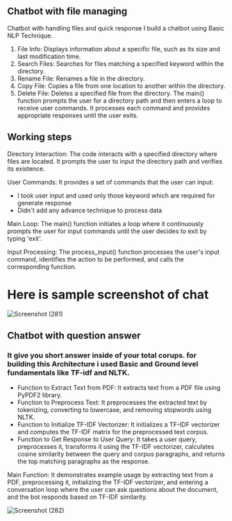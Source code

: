 ## Chatbot with file managing
Chatbot with handling files and quick response
I build a chatbot using Basic NLP Technique.

1. File Info: Displays information about a specific file, such as its size and last modification time.
2. Search Files: Searches for files matching a specified keyword within the directory.
3. Rename File: Renames a file in the directory.
4. Copy File: Copies a file from one location to another within the directory.
5. Delete File: Deletes a specified file from the directory.
The main() function prompts the user for a directory path and then enters a loop to receive user commands. It processes each command and provides appropriate responses until the user exits.

## Working steps
Directory Interaction: The code interacts with a specified directory where files are located. It prompts the user to input the directory path and verifies its existence.

User Commands: It provides a set of commands that the user can input:
- I took user input and used only those keyword which are required for generate response
- Didn't add any advance technique to process data

Main Loop: The main() function initiates a loop where it continuously prompts the user for input commands until the user decides to exit by typing 'exit'.

Input Processing: The process_input() function processes the user's input command, identifies the action to be performed, and calls the corresponding function.

# Here is sample screenshot of chat
![Screenshot (281)](https://github.com/Nareshmalviya212/Chatbot/assets/79190114/c0655ce2-e617-4d8e-8c2d-09c853c8e2da)

## Chatbot with question answer
### It give you short answer inside of your total corups. for building this Architecture i used Basic and Ground level fundamentals like TF-idf and NLTK.
- Function to Extract Text from PDF: It extracts text from a PDF file using PyPDF2 library.
- Function to Preprocess Text: It preprocesses the extracted text by tokenizing, converting to lowercase, and removing stopwords using NLTK.
- Function to Initialize TF-IDF Vectorizer: It initializes a TF-IDF vectorizer and computes the TF-IDF matrix for the preprocessed text corpus.
- Function to Get Response to User Query: It takes a user query, preprocesses it, transforms it using the TF-IDF vectorizer, calculates cosine similarity between the query and corpus paragraphs, and returns the top matching paragraphs as the response.

Main Function: It demonstrates example usage by extracting text from a PDF, preprocessing it, initializing the TF-IDF vectorizer, and entering a conversation loop where the user can ask questions about the document, and the bot responds based on TF-IDF similarity.

![Screenshot (282)](https://github.com/Nareshmalviya212/Chatbot/assets/79190114/48f8096b-a9eb-4d7d-b39e-702de4d0da02)

